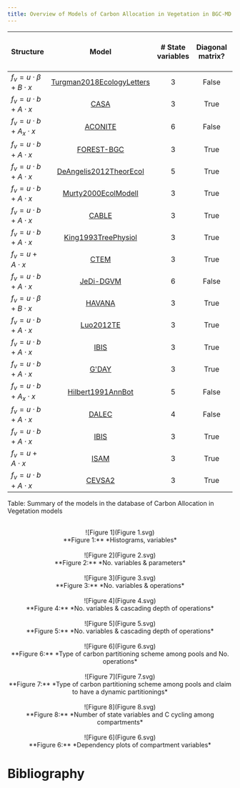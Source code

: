 ```yaml
---
title: Overview of Models of Carbon Allocation in Vegetation in BGC-MD
---
```

  
  
Structure|Model|# State variables|Diagonal matrix?|Partitioning scheme|Claimed to favour a limiting compartment?|Source  
:-----|:-----:|:-----:|:-----:|:-----:|:-----:|:-----:  
$f_{v}=u\cdot \beta+B\cdot x$|[Turgman2018EcologyLetters](Turgman2018EcologyLetters/index.html)|$3$|False|dynamic|yes|@Trugman2018EcologyLetters  
$f_{v}=u\cdot b+A\cdot x$|[CASA](Potter1993GlobalBiogeochmemCy/index.html)|$3$|True|fixed|no|@Potter1993GlobalBiogeochemicalCycles  
$f_{v}=u\cdot b+A_{x}\cdot x$|[ACONITE](Thomas2014GeosciModelDev/index.html)|$6$|False|fixed|no|@Thomas2014GeoscientificModelDevelopment  
$f_{v}=u\cdot b+A\cdot x$|[FOREST-BGC](Running1988EcolModel/index.html)|$3$|True|fixed|no|@Running1988EcologicalModelling  
$f_{v}=u\cdot b+A\cdot x$|[DeAngelis2012TheorEcol](DeAngelis2012TheorEcol/index.html)|$5$|True|fixed|yes|@DeAngelis2011TheoreticalEcology  
$f_{v}=u\cdot b+A\cdot x$|[Murty2000EcolModell](Murty2000EcolModell/index.html)|$3$|True|fixed|no|@Murty2000EcologicalModelling  
$f_{v}=u\cdot b+A\cdot x$|[CABLE](Wang2010Biogeosciences/index.html)|$3$|True|fixed|no|@Wang2010Biogeosciences  
$f_{v}=u\cdot b+A\cdot x$|[King1993TreePhysiol](King1993TreePhysiol/index.html)|$3$|True|fixed|yes|@King1993TreePhysiology  
$f_{v}=u+A\cdot x$|[CTEM](Arora2005GCB-1/index.html)|$3$|True|dynamic|yes|@Arora2005GlobalChangeBiology  
$f_{v}=u\cdot b+A\cdot x$|[JeDi-DGVM](Pavlick2013Biogeosciences/index.html)|$6$|False|dynamic|yes|@Pavlick2013Biogeosciences  
$f_{v}=u\cdot \beta+B\cdot x$|[HAVANA](Haverd2016Biogeosciences/index.html)|$3$|True|dynamic|yes|@Haverd2016Biogeosciences  
$f_{v}=u\cdot b+A\cdot x$|[Luo2012TE](Luo2012TE/index.html)|$3$|True|fixed|no|@Luo2012TE  
$f_{v}=u\cdot b+A\cdot x$|[IBIS](Castanho2013Biogeosciences/index.html)|$3$|True|dynamic|no|@Castanho2013Biogeosciences  
$f_{v}=u\cdot b+A\cdot x$|[G'DAY](Comins1993EA/index.html)|$3$|True|fixed|no|@Comins1993Ecological_Applications  
$f_{v}=u\cdot b+A_{x}\cdot x$|[Hilbert1991AnnBot](Hilbert1991AnnBot/index.html)|$5$|False|dynamic|yes|@Hilbert1991Annals_of_Botany  
$f_{v}=u\cdot b+A\cdot x$|[DALEC](Williams2005GCB/index.html)|$4$|False|dynamic|yes|@Williams2005GlobalChangeBiology  
$f_{v}=u\cdot b+A\cdot x$|[IBIS](Foley1996GBC/index.html)|$3$|True|fixed|yes|@Foley1996GlobalBiogeochemicalCycles  
$f_{v}=u+A\cdot x$|[ISAM](ElMasri2013AgricForMeteorol/index.html)|$3$|True|dynamic|yes|@Arora2005GlobalChangeBiology  
$f_{v}=u\cdot b+A\cdot x$|[CEVSA2](Gu2010EcologicalComplexity/index.html)|$3$|True|dynamic|yes|@Gu2010EcologicalComplexity  
  Table: Summary of the models in the database of Carbon Allocation in Vegetation models  
  

<br>
<center>
![Figure 1](Figure 1.svg)<br>**Figure 1:** *Histograms,  variables*<br>
</center>

<br>
<center>
![Figure 2](Figure 2.svg)<br>**Figure 2:** *No. variables & parameters*<br>
</center>

<br>
<center>
![Figure 3](Figure 3.svg)<br>**Figure 3:** *No. variables & operations*<br>
</center>

<br>
<center>
![Figure 4](Figure 4.svg)<br>**Figure 4:** *No. variables & cascading depth of operations*<br>
</center>

<br>
<center>
![Figure 5](Figure 5.svg)<br>**Figure 5:** *No. variables & cascading depth of operations*<br>
</center>

<br>
<center>
![Figure 6](Figure 6.svg)<br>**Figure 6:** *Type of carbon partitioning scheme among pools and No.  operations*<br>
</center>

<br>
<center>
![Figure 7](Figure 7.svg)<br>**Figure 7:** *Type of carbon partitioning scheme among pools and claim to have a dynamic partitionings*<br>
</center>

<br>
<center>
![Figure 8](Figure 8.svg)<br>**Figure 8:** *Number of state variables and C cycling among compartments*<br>
</center>

<br>
<center>
![Figure 6](Figure 6.svg)<br>**Figure 6:** *Dependency plots of compartment variables*<br>
</center>
  
  
# Bibliography  
  
